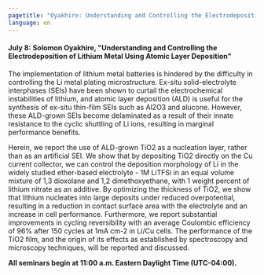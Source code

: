 ```yaml
---
pagetitle: "Oyakhire: Understanding and Controlling the Electrodeposition of Lithium Metal Using Atomic Layer Deposition"
language: en
---
```


#### July 8: Solomon Oyakhire, "Understanding and Controlling the Electrodeposition of Lithium Metal Using Atomic Layer Deposition"

The implementation of lithium metal batteries is hindered by the
difficulty in controlling the Li metal plating microstructure. Ex-situ
solid-electrolyte interphases (SEIs) have been shown to curtail the
electrochemical instabilities of lithium, and atomic layer deposition
(ALD) is useful for the synthesis of ex-situ thin-film SEIs such as
Al2O3 and alucone. However, these ALD-grown SEIs become delaminated as
a result of their innate resistance to the cyclic shuttling of Li
ions, resulting in marginal performance benefits.

Herein, we report the use of ALD-grown TiO2 as a nucleation layer,
rather than as an artificial SEI. We show that by depositing TiO2
directly on the Cu current collector, we can control the deposition
morphology of Li in the widely studied ether-based electrolyte - 1M
LiTFSi in an equal volume mixture of 1,3 dioxolane and 1,2
dimethoxyethane, with 1 weight percent of lithium nitrate as an
additive. By optimizing the thickness of TiO2, we show that lithium
nucleates into large deposits under reduced overpotential, resulting
in a reduction in contact surface area with the electrolyte and an
increase in cell performance. Furthermore, we report substantial
improvements in cycling reversibility with an average Coulombic
efficiency of 96% after 150 cycles at 1mA cm-2 in Li/Cu cells. The
performance of the TiO2 film, and the origin of its effects as
established by spectroscopy and microscopy techniques, will be
reported and discussed.

**All seminars begin at 11:00 a.m. Eastern Daylight Time
(UTC-04:00).**
